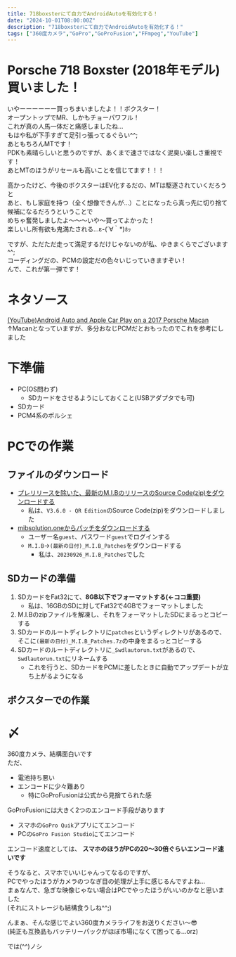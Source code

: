 ```yaml
---
title: 718boxsterにて自力でAndroidAutoを有効化する！
date: "2024-10-01T08:00:00Z"
description: "718boxsterにて自力でAndroidAutoを有効化する！"
tags: ["360度カメラ","GoPro","GoProFusion","FFmpeg","YouTube"]
---
```


# Porsche 718 Boxster (2018年モデル) 買いました！
いやーーーーーー買っちまいましたよ！！ボクスター！    
オープントップでMR、しかもチョーパワフル！    
これが真の人馬一体だと痛感しましたね...   
もはや私が下手すぎて足引っ張ってるぐらい^^;   
あともちろんMTです！   
PDKも素晴らしいと思うのですが、あくまで速さではなく泥臭い楽しさ重視です！   
あとMTのほうがリセールも高いことを信じてます！！！    
    
高かったけど、今後のボクスターはEV化するだの、MTは駆逐されていくだろうと   
あと、もし家庭を持つ（全く想像できんが...）ことになったら真っ先に切り捨て候補になるだろうということで   
めちゃ奮発しましたよ〜〜〜いや〜買ってよかった！    
楽しいし所有欲も鬼満たされる...ε-(´∀｀*)ﾎｯ    
    
ですが、ただただ走って満足するだけじゃないのが私、ゆきまくらでございます^^;    
コーディングだの、PCMの設定だの色々いじっていきますぞい！    
んで、これが第一弾です！   

# ネタソース
[(YouTube)Android Auto and Apple Car Play on a 2017 Porsche Macan](https://www.youtube.com/watch?v=ybAS6n9Gw_g&list=LL&index=4&t=1s)    
↑Macanとなっていますが、多分おなじPCMだとおもったのでこれを参考にしました

# 下準備
- PC(OS問わず)
    - SDカードをさせるようにしておくこと(USBアダプタでも可)
- SDカード
- PCM4系のポルシェ

# PCでの作業
## ファイルのダウンロード
- [プレリリースを除いた、最新のM.I.BのリリースのSource Code(zip)をダウンロードする](https://github.com/Mr-MIBonk/M.I.B._More-Incredible-Bash/releases)   
    - 私は、`V3.6.0 - QR Edition`のSource Code(zip)をダウンロードしました
- [mibsolution.oneからパッチをダウンロードする](https://mibsolution.one/#/1)
    - ユーザー名`guest`、パスワード`guest`でログインする
    - `M.I.B`→`(最新の日付)_M.I.B_Patches`をダウンロードする
        - 私は、`20230926_M.I.B_Patches`でした

## SDカードの準備
1. SDカードをFat32にて、**8GB以下でフォーマットする(←ココ重要)**
    - 私は、16GBのSDに対してFat32で4GBでフォーマットしました
2. M.I.Bのzipファイルを解凍し、それをフォーマットしたSDにまるっとコピーする
3. SDカードのルートディレクトリに`patches`というディレクトリがあるので、そこに`(最新の日付)_M.I.B_Patches.7z`の中身をまるっとコピーする
4. SDカードのルートディレクトリに`_Swdlautorun.txt`があるので、`Swdlautorun.txt`にリネームする
    - これを行うと、SDカードをPCMに差したときに自動でアップデートが立ち上がるようになる

## ボクスターでの作業

# 〆
360度カメラ、結構面白いです   
ただ、
- 電池持ち悪い
- エンコードに少々難あり
    - 特にGoProFusionは公式から見捨てられた感

GoProFusionには大きく2つのエンコード手段があります
- スマホの`GoPro Quik`アプリにてエンコード
- PCの`GoPro Fusion Studio`にてエンコード

エンコード速度としては、
**スマホのほうがPCの20〜30倍ぐらいエンコード速いです**    
    
そうなると、スマホでいいじゃんってなるのですが、   
PCでやったほうがカメラのつなぎ目の処理が上手に感じるんですよね...   
まぁなんで、急ぎな映像じゃない場合はPCでやったほうがいいのかなと思いました   
(それにストレージも結構食うしね^^;)    
    
んまぁ、そんな感じでよい360度カメラライフをお送りください〜😎    
(純正も互換品もバッテリーパックがほぼ市場になくて困ってる...orz)    
   
では(^^)ノシ
